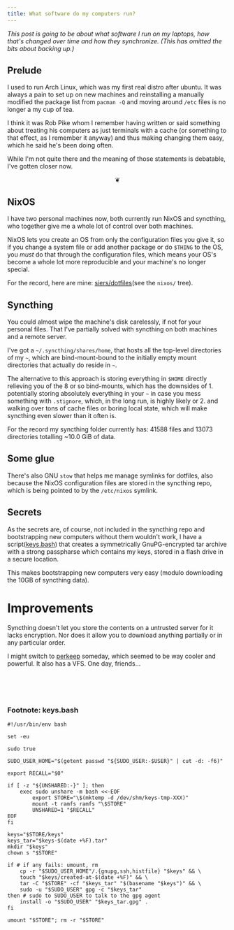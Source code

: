 ```yaml
---
title: What software do my computers run?
---
```

*This post is going to be about what software I run on my laptops,
how that's changed over time and how they synchronize. (This has omitted the bits about backing up.)*

## Prelude

I used to run Arch Linux, which was my first real distro after ubuntu.
It was always a pain to set up on new machines and reinstalling a manually modified
the package list from `pacman -Q` and moving around `/etc` files is no longer a my cup of tea.

I think it was Rob Pike whom I remember having written or said something about
treating his computers as just terminals with a cache (or something to that effect,
as I remember it anyway) and thus making changing them easy,
which he said he's been doing often.

While I'm not quite there and the meaning of those statements is debatable,
I've gotten closer now.

<center>❦</center>

## NixOS

I have two personal machines now, both currently run NixOS and syncthing,
who together give me a whole lot of control over both machines.

NixOS lets you create an OS from only the configuration files you give it,
so if you change a system file or add another package or do `$THING` to the OS,
you *must* do that through the configuration files, which means your OS's become
a whole lot more reproducible and your machine's no longer special.

For the record, here are mine: [siers/dotfiles](https://github.com/siers/dotfiles/)(see the `nixos/` tree).

## Syncthing

You could almost wipe the machine's disk carelessly, if not for your personal files.
That I've partially solved with syncthing on both machines and a remote server.

I've got a `~/.syncthing/shares/home`, that hosts all the top-level directories
of my `~`, which are bind-mount-bound to the initially empty mount directories
that actually do reside in `~`.

The alternative to this approach is storing everything in `$HOME` directly relieving
you of the 8 or so bind-mounts, which has the downsides of
1\. potentially storing absolutely everything in your `~` in case you mess
something with `.stignore`, which, in the long run, is highly likely or
2\. and walking over tons of cache files or boring local state,
which will make syncthing even slower than it often is.

For the record my syncthing folder currently has: 41588 files and 13073 directories totalling ~10.0 GiB of data.

## Some glue

There's also GNU `stow` that helps me manage symlinks for dotfiles,
also because the NixOS configuration files are stored in the syncthing repo,
which is being pointed to by the `/etc/nixos` symlink.

## Secrets

As the secrets are, of course, not included in the syncthing repo and
bootstrapping new computers without them wouldn't work,
I have a script([keys.bash](#footnote-keys.bash)) that creates a symmetrically GnuPG-encrypted tar archive
with a strong passpharse which contains my keys,
stored in a flash drive in a secure location.

This makes bootstrapping new computers very easy
(modulo downloading the 10GB of syncthing data).

# Improvements

Syncthing doesn't let you store the contents on a untrusted server for it lacks encryption.
Nor does it allow you to download anything partially or in any particular order.

I might switch to [perkeep](https://perkeep.org) someday,
which seemed to be way cooler and powerful. It also has a VFS.
One day, friends…

<br>
<br>
<br>

### Footnote: keys.bash

    #!/usr/bin/env bash

    set -eu

    sudo true

    SUDO_USER_HOME="$(getent passwd "${SUDO_USER:-$USER}" | cut -d: -f6)"

    export RECALL="$0"

    if [ -z "${UNSHARED:-}" ]; then
        exec sudo unshare -m bash <<-EOF
            export STORE="\$(mktemp -d /dev/shm/keys-tmp-XXX)"
            mount -t ramfs ramfs "\$STORE"
            UNSHARED=1 "$RECALL"
    EOF
    fi

    keys="$STORE/keys"
    keys_tar="$keys-$(date +%F).tar"
    mkdir "$keys"
    chown s "$STORE"

    if # if any fails: umount, rm
        cp -r "$SUDO_USER_HOME"/.{gnupg,ssh,histfile} "$keys" && \
        touch "$keys/created-at-$(date +%F)" && \
        tar -C "$STORE" -cf "$keys_tar" "$(basename "$keys")" && \
        sudo -u "$SUDO_USER" gpg -c "$keys_tar"
    then # sudo to SUDO_USER to talk to the gpg agent
        install -o "$SUDO_USER" "$keys_tar.gpg" .
    fi

    umount "$STORE"; rm -r "$STORE"
